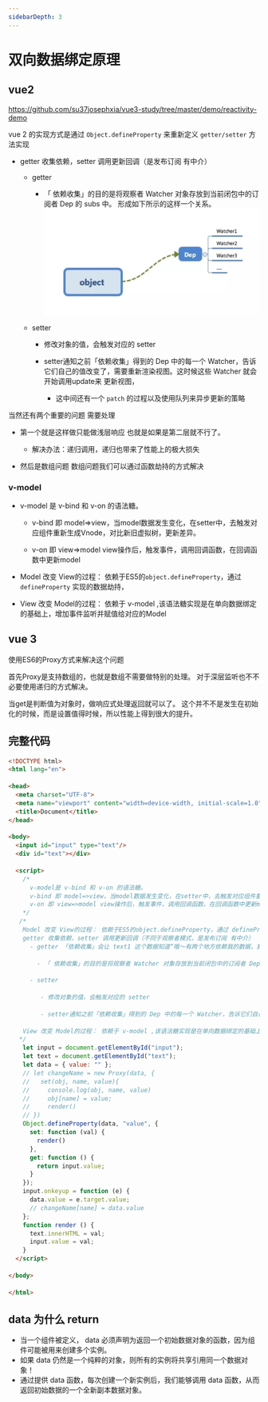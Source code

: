 ```yaml
---
sidebarDepth: 3
---
```

# 双向数据绑定原理

## vue2 

https://github.com/su37josephxia/vue3-study/tree/master/demo/reactivity-demo

 vue 2 的实现方式是通过 `Object.defineProperty` 来重新定义 `getter/setter` 方法实现
 
-   getter 收集依赖，setter 调用更新回调（是发布订阅 有中介）

    - getter
     
        - 「 依赖收集」的目的是将观察者 Watcher 对象存放到当前闭包中的订阅者 Dep 的 subs 中。 形成如下所示的这样一个关系。
    ![](./getter.png)
    - setter
   
      - 修改对象的值，会触发对应的 setter
 
      - setter通知之前「依赖收集」得到的 Dep 中的每一个 Watcher，告诉它们自己的值改变了，需要重新渲染视图。这时候这些 Watcher 就会开始调用update来 更新视图，
          
        - 这中间还有一个 `patch` 的过程以及使用队列来异步更新的策略

 当然还有两个重要的问题 需要处理
 - 第一个就是这样做只能做浅层响应 也就是如果是第二层就不行了。
   - 解决办法：递归调用，递归也带来了性能上的极大损失
   
 - 然后是数组问题 数组问题我们可以通过函数劫持的方式解决

 ### v-model
      
-   v-model 是 v-bind 和 v-on 的语法糖。

    -   v-bind 即 model=>view，当model数据发生变化，在setter中，去触发对应组件重新生成Vnode，对比新旧虚拟树，更新差异。

    -   v-on 即 view=>model view操作后，触发事件，调用回调函数，在回调函数中更新model
 
-   Model 改变 View的过程： 依赖于ES5的`object.defineProperty`，通过 `defineProperty` 实现的数据劫持，
    
 
-   View 改变 Model的过程： 依赖于 v-model ,该语法糖实现是在单向数据绑定的基础上，增加事件监听并赋值给对应的Model
   


 ## vue 3
 使用ES6的Proxy方式来解决这个问题

 首先Proxy是支持数组的，也就是数组不需要做特别的处理。
 对于深层监听也不不必要使用递归的方式解决。

 当get是判断值为对象时，做响应式处理返回就可以了。
 这个并不不是发生在初始化的时候，而是设置值得时候，所以性能上得到很大的提升。
 
## 完整代码
```html
<!DOCTYPE html>
<html lang="en">

<head>
  <meta charset="UTF-8">
  <meta name="viewport" content="width=device-width, initial-scale=1.0">
  <title>Document</title>
</head>

<body>
  <input id="input" type="text"/>
  <div id="text"></div>

  <script>
    /*
      v-model是 v-bind 和 v-on 的语法糖。
      v-bind 即 model=>view，当model数据发生变化，在setter中，去触发对应组件重新生成Vnode，对比新旧虚拟树，更新差异。
      v-on 即 view=>model view操作后，触发事件，调用回调函数，在回调函数中更新model
    */
   /*
    Model 改变 View的过程： 依赖于ES5的object.defineProperty，通过 defineProperty 实现的数据劫持，
    getter 收集依赖，setter 调用更新回调（不同于观察者模式，是发布订阅 有中介）
      - getter 「依赖收集」会让 text1 这个数据知道“哦～有两个地方依赖我的数据，我变化的时候需要通知它们～”。

        - 「 依赖收集」的目的是将观察者 Watcher 对象存放到当前闭包中的订阅者 Dep 的 subs 中。 形成如下所示的这样一个关系。

      - setter
  
         - 修改对象的值，会触发对应的 setter

         - setter通知之前「依赖收集」得到的 Dep 中的每一个 Watcher，告诉它们自己的值改变了，需要重新渲染视图。这时候这些 Watcher 就会开始调用update来 更新视图，当然这中间还有一个 patch 的过程以及使用队列来异步更新的策略，这个我们后面再讲。
 
    View 改变 Model的过程： 依赖于 v-model ,该语法糖实现是在单向数据绑定的基础上，增加事件监听并赋值给对应的Model
   */
    let input = document.getElementById("input");
    let text = document.getElementById("text");
    let data = { value: "" };
    // let changeName = new Proxy(data, {
    //   set(obj, name, value){
    //     console.log(obj, name, value)
    //     obj[name] = value;
    //     render()
    // })
    Object.defineProperty(data, "value", {
      set: function (val) {
        render()
      },
      get: function () {
        return input.value;
      }
    });
    input.onkeyup = function (e) {
      data.value = e.target.value;
      // changeName[name] = data.value
    };
    function render () {
      text.innerHTML = val;
      input.value = val;
    }
  </script>

</body>

</html>
```
## data 为什么 return
- 当一个组件被定义， data 必须声明为返回一个初始数据对象的函数，因为组件可能被用来创建多个实例。
- 如果 data 仍然是一个纯粹的对象，则所有的实例将共享引用同一个数据对象！
- 通过提供 data 函数，每次创建一个新实例后，我们能够调用 data 函数，从而返回初始数据的一个全新副本数据对象。
